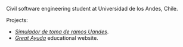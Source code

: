 Civil software engineering student at Universidad de los Andes, Chile.

Projects:
- [*Simulador de toma de ramos Uandes*](https://bit.ly/TomadorRamosUandes).
- [*Great Ayuda*](http://www.g-ayuda.net) educational website.
